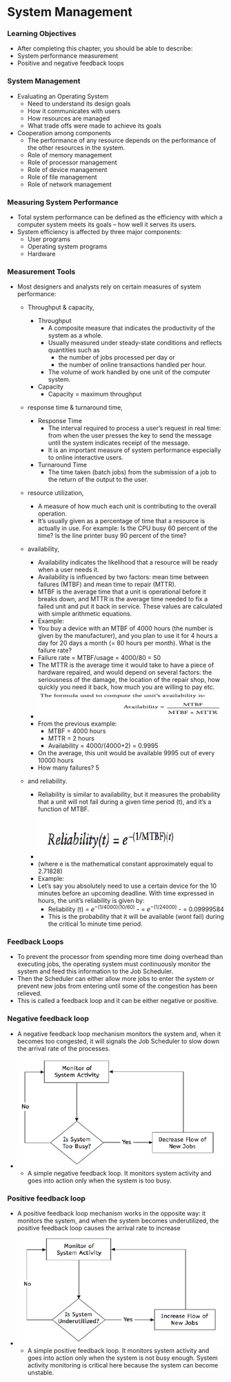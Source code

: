 # System Management

### Learning Objectives 
- After completing this chapter, you should be able to describe: 
- System performance measurement
- Positive and negative feedback loops 

### System Management
- Evaluating an Operating System
	- Need to understand its design goals
	- How it communicates with users
	- How resources are managed
	- What trade offs were made to achieve its goals
- Cooperation among components
	- The performance of any resource depends on the performance of the other resources in the system.
	- Role of memory management
	- Role of processor management
	- Role of device management
	- Role of file management
	- Role of network management

### Measuring System Performance
- Total system performance can be defined as the efficiency with which a computer system meets its goals – how well it serves its users.
- System efficiency is affected by three major components:
	- User programs
	- Operating system programs
	- Hardware

### Measurement Tools 
- Most designers and analysts rely on certain measures of system performance: 
	- Throughput & capacity, 
		- Throughput
			- A composite measure that indicates the productivity of the system as a whole. 
			- Usually measured under steady-state conditions and reflects quantities such as 
				- the number of jobs processed per day or 
				- the number of online transactions handled per hour. 
			- The volume of work handled by one unit of the computer system.
		- Capacity
			- Capacity = maximum throughput

	- response time & turnaround time, 
		- Response Time 
			- The interval required to process a user’s request in real time: from when the user presses the key to send the message until the system indicates receipt of the message. 
			- It is an important measure of system performance especially to online interactive users.
		- Turnaround Time
			- The time taken (batch jobs) from the submission of a job to the return of the output to the user.


	- resource utilization, 
		- A measure of how much each unit is contributing to the overall operation. 
		- It’s usually given as a percentage of time that a resource is actually in use. For example: Is the CPU busy 60 percent of the time? Is the line printer busy 90 percent of the time? 

	- availability, 
		- Availability indicates the likelihood that a resource will be ready when a user needs it. 
		- Availability is influenced by two factors: mean time between failures (MTBF) and mean time to repair (MTTR). 
		- MTBF is the average time that a unit is operational before it breaks down, and MTTR is the average time needed to fix a failed unit and put it back in service. These values are calculated with simple arithmetic equations. 
		- Example:
		- You buy a device with an MTBF of 4000 hours (the number is given by the manufacturer), and you plan to use it for 4 hours a day for 20 days a month (= 80 hours per month). What is the failure rate?
		- Failure rate = MTBF/usage = 4000/80 = 50
		- The MTTR is the average time it would take to have a piece of hardware repaired, and would depend on several factors: the seriousness of the damage, the location of the repair shop, how quickly you need it back, how much you are willing to pay etc.
		- ![](../images/Pasted%20image%2020250212111247.png)
		- From the previous example:
			- MTBF = 4000 hours
			- MTTR = 2 hours
			- Availability = 4000/(4000+2) = 0.9995
		- On the average, this unit would be available 9995 out of every 10000 hours
		- How many failures? 5

	- and reliability. 
		- Reliability is similar to availability, but it measures the probability that a unit will not fail during a given time period (t), and it’s a function of MTBF. 
		- ![](../images/Pasted%20image%2020250212111337.png)
		- (where e is the mathematical constant approximately equal to 2.71828) 
		- Example:
		- Let’s say you absolutely need to use a certain device for the 10 minutes before an upcoming deadline. With time expressed in hours, the unit’s reliability is given by:
			- Reliability (t) = $e^{-(1/4000)(10/60)}$
					      - = $e^{-(1/24000)}$
					      - = 0.09999584
			- This is the probability that it will be available (wont fail) during the critical 1o minute time period.

### Feedback Loops
- To prevent the processor from spending more time doing overhead than executing jobs, the operating system must continuously monitor the system and feed this information to the Job Scheduler. 
- Then the Scheduler can either allow more jobs to enter the system or prevent new jobs from entering until some of the congestion has been relieved. 
- This is called a feedback loop and it can be either negative or positive. 


### Negative feedback loop 
- A negative feedback loop mechanism monitors the system and, when it becomes too congested, it will signals the Job Scheduler to slow down the arrival rate of the processes. 
- ![](../images/Pasted%20image%2020250212111558.png)
	- A simple negative feedback loop. It monitors system activity and goes into action only when the system is too busy.

### Positive feedback loop
- A positive feedback loop mechanism works in the opposite way: it monitors the system, and when the system becomes underutilized, the positive feedback loop causes the arrival rate to increase 
- ![](../images/Pasted%20image%2020250212111633.png)
	- A simple positive feedback loop. It monitors system activity and goes into action only when the system is not busy enough. System activity monitoring is critical here because the system can become unstable.








